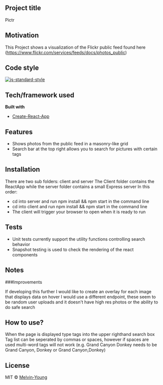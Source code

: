 ## Project title
Pictr

## Motivation
This Project shows a visualization of the Flickr public feed found here (https://www.flickr.com/services/feeds/docs/photos_public)

## Code style
[![js-standard-style](https://img.shields.io/badge/code%20style-standard-brightgreen.svg?style=flat)](https://github.com/feross/standard)
 
## Tech/framework used
<b>Built with</b>
- [Create-React-App](https://github.com/facebook/create-react-app)

## Features
* Shows photos from the public feed in a masonry-like grid 
* Search bar at the top right allows you to search for pictures with certain tags

## Installation
There are two sub folders: client and server
The Client folder contains the ReactApp while the server folder contains a small Express server
In this order:
*	cd into server and run npm install && npm start in the command line
*	cd into client and run npm install && npm start in the command line
*	The client will trigger your browser to open when it is ready to run

## Tests
- Unit tests currently support the utility functions controlling search behavior
- Snapshot testing is used to check the rendering of the react components

## Notes
###Improvements

If developing this further I would like to create an overlay for each image that displays data on hover
I would use a different endpoint, these seem to be random user uploads and it doesn't have high res photos or the ability
	to do safe search


## How to use?
When the page is displayed type tags into the upper righthand search box
Tag list can be seperated by commas or spaces, however if spaces are used multi-word tags will not work
(e.g. Grand Canyon Donkey needs to be Grand Canyon, Donkey or Grand Canyon,Donkey)

## License
MIT © [Melvin-Young]()